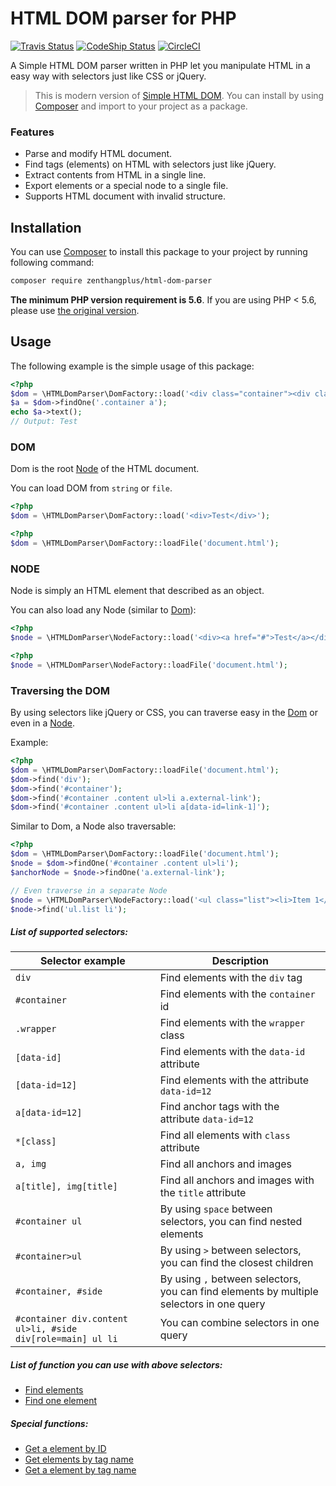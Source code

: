 # HTML DOM parser for PHP

[![Travis Status](https://travis-ci.com/zenthangplus/HTMLDomParser.svg?branch=master)](https://travis-ci.com/zenthangplus/HTMLDomParser)
[![CodeShip Status](https://app.codeship.com/projects/0bc12be0-4ff5-0137-3337-36ac3da8be85/status?branch=master)](https://app.codeship.com/projects/339848)
[![CircleCI](https://circleci.com/gh/zenthangplus/HTMLDomParser.svg?style=svg)](https://circleci.com/gh/zenthangplus/HTMLDomParser)

A Simple HTML DOM parser written in PHP let you manipulate HTML in a easy way with selectors just like CSS or jQuery.

> This is modern version of [Simple HTML DOM](https://simplehtmldom.sourceforge.io/). 
You can install by using [Composer](https://getcomposer.org/) and import to your project as a package.

### Features

- Parse and modify HTML document.
- Find tags (elements) on HTML with selectors just like jQuery.
- Extract contents from HTML in a single line.
- Export elements or a special node to a single file.
- Supports HTML document with invalid structure.

## Installation

You can use [Composer](https://getcomposer.org/) to install this package to your project by running following command:

```bash
composer require zenthangplus/html-dom-parser
```

**The minimum PHP version requirement is 5.6**. If you are using PHP < 5.6, please use [the original version](https://simplehtmldom.sourceforge.io/).

## Usage
The following example is the simple usage of this package:

```php
<?php
$dom = \HTMLDomParser\DomFactory::load('<div class="container"><div class="anchor"><a href="#">Test</a></div></div>');
$a = $dom->findOne('.container a');
echo $a->text();
// Output: Test
```

### DOM
Dom is the root [Node](#node) of the HTML document.

You can load DOM from `string` or `file`.

```php
<?php
$dom = \HTMLDomParser\DomFactory::load('<div>Test</div>');
```

```php
<?php
$dom = \HTMLDomParser\DomFactory::loadFile('document.html');
```

### NODE
Node is simply an HTML element that described as an object.

You can also load any Node (similar to [Dom](#dom)):

```php
<?php
$node = \HTMLDomParser\NodeFactory::load('<div><a href="#">Test</a></div>');
```

```php
<?php
$node = \HTMLDomParser\NodeFactory::loadFile('document.html');
```

### Traversing the DOM
By using selectors like jQuery or CSS, you can traverse easy in the [Dom](#dom) or even in a [Node](#node).

Example:
```php
<?php
$dom = \HTMLDomParser\DomFactory::loadFile('document.html');
$dom->find('div');
$dom->find('#container');
$dom->find('#container .content ul>li a.external-link');
$dom->find('#container .content ul>li a[data-id=link-1]');
```

Similar to Dom, a Node also traversable:
```php
<?php
$dom = \HTMLDomParser\DomFactory::loadFile('document.html');
$node = $dom->findOne('#container .content ul>li');
$anchorNode = $node->findOne('a.external-link');

// Even traverse in a separate Node
$node = \HTMLDomParser\NodeFactory::load('<ul class="list"><li>Item 1</li><li>Item 2</li></ul>');
$node->find('ul.list li');
```

##### List of supported selectors:

| Selector example | Description |
| --- | --- |
| `div` | Find elements with the `div` tag |
| `#container` | Find elements with the `container` id |
| `.wrapper` | Find elements with the `wrapper` class |
| `[data-id]` | Find elements with the `data-id` attribute |
| `[data-id=12]` | Find elements with the attribute `data-id=12` |
| `a[data-id=12]` | Find anchor tags with the attribute `data-id=12` |
| `*[class]` | Find all elements with `class` attribute |
| `a, img` | Find all anchors and images |
| `a[title], img[title]` | Find all anchors and images with the `title` attribute |
| `#container ul` | By using `space` between selectors, you can find nested elements |
| `#container>ul` | By using `>` between selectors, you can find the closest children |
| `#container, #side` | By using `,` between selectors, you can find elements by multiple selectors in one query |
| `#container div.content ul>li, #side div[role=main] ul li` | You can combine selectors in one query |

##### List of function you can use with above selectors:

- [Find elements](docs/traverse.md#find-elements)
- [Find one element](docs/traverse.md#find-one-element)

##### Special functions:

- [Get a element by ID](docs/traverse.md#get-element-by-id)
- [Get elements by tag name](docs/traverse.md#get-elements-by-tag-name)
- [Get a element by tag name](docs/traverse.md#get-a-element-by-tag-name)
